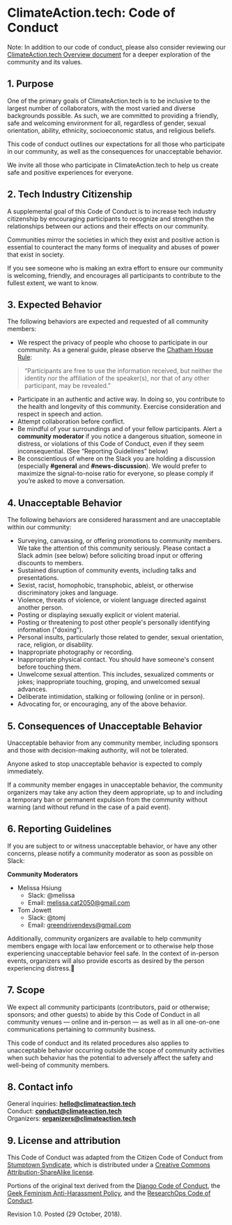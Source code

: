 # ClimateAction.tech: Code of Conduct

Note: In addition to our code of conduct, please also consider reviewing our [ClimateAction.tech Overview document](https://docs.google.com/document/d/1NoBEjzXRQs6npHVJ8n0y349OXKqjEEz74ht4LOzvYKE/edit?usp=sharing) for a deeper exploration of the community and its values.

## 1. Purpose
One of the primary goals of ClimateAction.tech is to be inclusive to the largest number of collaborators, with the most varied and diverse backgrounds possible. As such, we are committed to providing a friendly, safe and welcoming environment for all, regardless of gender, sexual orientation, ability, ethnicity, socioeconomic status, and religious beliefs.

This code of conduct outlines our expectations for all those who participate in our community, as well as the consequences for unacceptable behavior.

We invite all those who participate in ClimateAction.tech to help us create safe and positive experiences for everyone.


## 2. Tech Industry Citizenship
A supplemental goal of this Code of Conduct is to increase tech industry citizenship by encouraging participants to recognize and strengthen the relationships between our actions and their effects on our community.

Communities mirror the societies in which they exist and positive action is essential to counteract the many forms of inequality and abuses of power that exist in society.

If you see someone who is making an extra effort to ensure our community is welcoming, friendly, and encourages all participants to contribute to the fullest extent, we want to know.


## 3. Expected Behavior
The following behaviors are expected and requested of all community members:

* We respect the privacy of people who choose to participate in our community. As a general guide, please observe the [Chatham House Rule](https://en.wikipedia.org/wiki/Chatham_House_Rule):
> “Participants are free to use the information received, but neither the identity nor the affiliation of the speaker(s), nor that of any other participant, may be revealed.”
* Participate in an authentic and active way. In doing so, you contribute to the health and longevity of this community. Exercise consideration and respect in speech and action.
* Attempt collaboration before conflict.
* Be mindful of your surroundings and of your fellow participants. Alert a **community moderator** if you notice a dangerous situation, someone in distress, or violations of this Code of Conduct, even if they seem inconsequential. (See “Reporting Guidelines” below)
* Be conscientious of where on the Slack you are holding a discussion (especially **#general** and **#news-discussion**). We would prefer to maximize the signal-to-noise ratio for everyone, so please comply if you’re asked to move a conversation.


## 4. Unacceptable Behavior
The following behaviors are considered harassment and are unacceptable within our community:

* Surveying, canvassing, or offering promotions to community members. We take the attention of this community seriously. Please contact a Slack admin (see below) before soliciting broad input or offering discounts to members.
* Sustained disruption of community events, including talks and presentations.
* Sexist, racist, homophobic, transphobic, ableist, or otherwise discriminatory jokes and language.
* Violence, threats of violence, or violent language directed against another person.
* Posting or displaying sexually explicit or violent material.
* Posting or threatening to post other people's personally identifying information ("doxing").
* Personal insults, particularly those related to gender, sexual orientation, race, religion, or disability.
* Inappropriate photography or recording.
* Inappropriate physical contact. You should have someone's consent before touching them.
* Unwelcome sexual attention. This includes, sexualized comments or jokes; inappropriate touching, groping, and unwelcomed sexual advances.
* Deliberate intimidation, stalking or following (online or in person).
* Advocating for, or encouraging, any of the above behavior.


## 5. Consequences of Unacceptable Behavior
Unacceptable behavior from any community member, including sponsors and those with decision-making authority, will not be tolerated.

Anyone asked to stop unacceptable behavior is expected to comply immediately.

If a community member engages in unacceptable behavior, the community organizers may take any action they deem appropriate, up to and including a temporary ban or permanent expulsion from the community without warning (and without refund in the case of a paid event).


## 6. Reporting Guidelines
If you are subject to or witness unacceptable behavior, or have any other concerns, please notify a community moderator as soon as possible on Slack:

**Community Moderators**
* Melissa Hsiung
  * Slack: @melissa
  * Email: melissa.cat2050@gmail.com
* Tom Jowett
  * Slack: @tomj
  * Email: greendrivendevs@gmail.com

Additionally, community organizers are available to help community members engage with local law enforcement or to otherwise help those experiencing unacceptable behavior feel safe. In the context of in-person events, organizers will also provide escorts as desired by the person experiencing distress.


## 7. Scope
We expect all community participants (contributors, paid or otherwise; sponsors; and other guests) to abide by this Code of Conduct in all community venues — online and in-person — as well as in all one-on-one communications pertaining to community business.

This code of conduct and its related procedures also applies to unacceptable behavior occurring outside the scope of community activities when such behavior has the potential to adversely affect the safety and well-being of community members.


## 8. Contact info
General inquiries:	**hello@climateaction.tech**  
Conduct:		**conduct@climateaction.tech**  
Organizers:		**organizers@climateaction.tech**  


## 9. License and attribution
This Code of Conduct was adapted from the Citizen Code of Conduct from [Stumptown Syndicate](http://stumptownsyndicate.org), which is distributed under a [Creative Commons Attribution-ShareAlike license](http://creativecommons.org/licenses/by-sa/3.0/).

Portions of the original text derived from the [Django Code of Conduct](https://www.djangoproject.com/conduct/), the [Geek Feminism Anti-Harassment Policy](http://geekfeminism.wikia.com/wiki/Conference_anti-harassment/Policy), and the [ResearchOps Code of Conduct](https://researchops.wordpress.com/community-guidelines/).

Revision 1.0. Posted (29 October, 2018).
